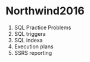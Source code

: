# Northwind2016

1. SQL Practice Problems
2. SQL triggera
3. SQL indexa
4. Execution plans
5. SSRS reporting
